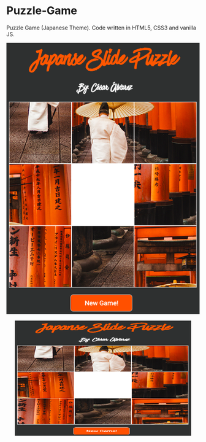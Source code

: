 # Puzzle-Game
Puzzle Game (Japanese Theme). Code written in HTML5, CSS3 and vanilla JS.

![](img/ss.png)

<p align="center">
  <img width="460" height="300" src="img/ss.png">
</p>
